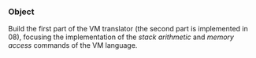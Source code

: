 ### Object

Build the first part of the VM translator (the second part is implemented in 08), focusing the implementation of the *stack arithmetic* and *memory access* commands of the VM language.
